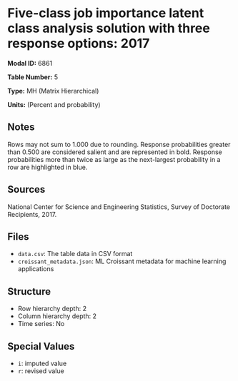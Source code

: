# Five-class job importance latent class analysis solution with three response options: 2017

**Modal ID:** 6861

**Table Number:** 5

**Type:** MH (Matrix Hierarchical)

**Units:** (Percent and probability)

## Notes

Rows may not sum to 1.000 due to rounding. Response probabilities greater than 0.500 are considered salient and are represented in bold. Response probabilities more than twice as large as the next-largest probability in a row are highlighted in blue.

## Sources

National Center for Science and Engineering Statistics, Survey of Doctorate Recipients, 2017.

## Files

- `data.csv`: The table data in CSV format
- `croissant_metadata.json`: ML Croissant metadata for machine learning applications

## Structure

- Row hierarchy depth: 2
- Column hierarchy depth: 2
- Time series: No

## Special Values

- `i`: imputed value
- `r`: revised value
